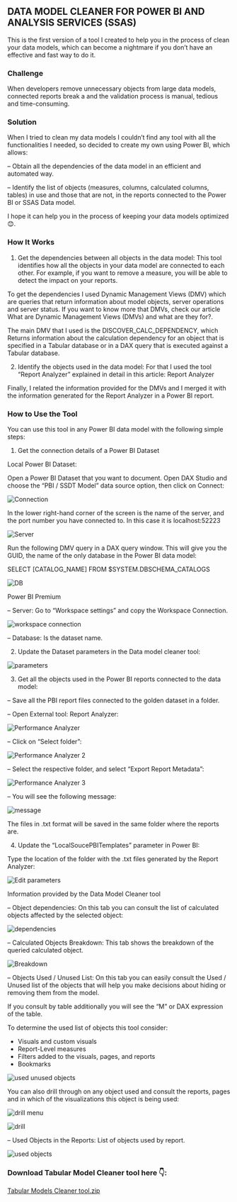 ## DATA MODEL CLEANER FOR POWER BI AND ANALYSIS SERVICES (SSAS)

This is the first version of a tool I created to help you in the process of clean your data models, which can become a nightmare if you don’t have an effective and fast way to do it.

### Challenge
When developers remove unnecessary objects from large data models, connected reports break a and the validation process is manual, tedious and time-consuming.

### Solution
When I tried to clean my data models I couldn’t find any tool with all the functionalities I needed, so decided to create my own using Power BI, which allows:

– Obtain all the dependencies of the data model in an efficient and automated way.

– Identify the list of objects (measures, columns, calculated columns, tables) in use and those that are not, in the reports connected to the Power BI or SSAS Data model.

I hope it can help you in the process of keeping your data models optimized 😊.

### How It Works

1. Get the dependencies between all objects in the data model: This tool identifies how all the objects in your data model are connected to each other. For example, if you want to remove a measure, you will be able to detect the impact on your reports.

To get the dependencies I used Dynamic Management Views (DMV) which are queries that return information about model objects, server operations and server status. If you want to know more that DMVs, check our article What are Dynamic Management Views (DMVs) and what are they for?.

The main DMV that I used is the DISCOVER_CALC_DEPENDENCY, which Returns information about the calculation dependency for an object that is specified in a Tabular database or in a DAX query that is executed against a Tabular database.

2. Identify the objects used in the data model: For that I used the tool “Report Analyzer” explained in detail in this article: Report Analyzer

Finally, I related the information provided for the DMVs and I merged it with the information generated for the Report Analyzer in a Power BI report.

### How to Use the Tool

You can use this tool in any Power BI data model with the following simple steps:

1. Get the connection details of a Power BI Dataset

Local Power BI Dataset:

Open a Power BI Dataset that you want to document. Open DAX Studio and choose the “PBI / SSDT Model” data source option, then click on Connect:

![Connection](https://user-images.githubusercontent.com/47791555/196967326-8300fdb4-52a7-4b29-8ffc-f96fb81e6ab1.jpg)

In the lower right-hand corner of the screen is the name of the server, and the port number you have connected to. In this case it is localhost:52223

![Server](https://user-images.githubusercontent.com/47791555/196967493-816abcd3-8df6-4e79-8f8a-98228e1f45ae.png)

Run the following DMV query in a DAX query window. This will give you the GUID, the name of the only database in the Power BI data model:

SELECT [CATALOG_NAME] FROM $SYSTEM.DBSCHEMA_CATALOGS

![DB](https://user-images.githubusercontent.com/47791555/196967592-2773c6e6-3762-40d6-9966-1371d5e2ee01.png)

Power BI Premium

– Server: Go to “Workspace settings” and copy the Workspace Connection.

![workspace connection](https://user-images.githubusercontent.com/47791555/196967690-dd5f9f2c-b076-4997-a035-61b88f14904c.jpg)

– Database: Is the dataset name.

2. Update the Dataset parameters in the Data model cleaner tool:

![parameters](https://user-images.githubusercontent.com/47791555/196968523-a53da5d3-e7fe-402a-b888-2300845a5333.jpg)

3. Get all the objects used in the Power BI reports connected to the data model:

– Save all the PBI report files connected to the golden dataset in a folder.

– Open External tool: Report Analyzer:

![Performance Analyzer](https://user-images.githubusercontent.com/47791555/196967905-f6b28cfe-fabf-45bb-a3fa-2d02e246d347.jpg)

– Click on “Select folder”:

![Performance Analyzer 2](https://user-images.githubusercontent.com/47791555/196968054-5d42aba9-76a4-4857-81cb-af324eef2bab.jpg)

– Select the respective folder, and select “Export Report Metadata”:

![Performance Analyzer 3](https://user-images.githubusercontent.com/47791555/196968151-dbcc1986-8710-43df-918f-4f2de11cd326.jpg)

– You will see the following message:

![message](https://user-images.githubusercontent.com/47791555/196968245-c293310f-df20-4eff-b9a2-d70957afcfc4.jpg)

The files in .txt format will be saved in the same folder where the reports are.

4. Update the “LocalSoucePBITemplates” parameter in Power BI:

Type the location of the folder with the .txt files generated by the Report Analyzer:

![Edit parameters](https://user-images.githubusercontent.com/47791555/196968338-81dc322b-5d13-4007-acf5-40183e559aa6.jpg)

Information provided by the Data Model Cleaner tool

– Object dependencies: On this tab you can consult the list of calculated objects affected by the selected object:

![dependencies](https://user-images.githubusercontent.com/47791555/196968639-32713f21-1e84-43c0-9beb-27f7ec4998e3.jpg)

– Calculated Objects Breakdown: This tab shows the breakdown of the queried calculated object.

![Breakdown](https://user-images.githubusercontent.com/47791555/196968746-c1f23a6d-fb0f-48d5-93f9-4704d26fb061.jpg)

– Objects Used / Unused List: On this tab you can easily consult the Used / Unused list of the objects that will help you make decisions about hiding or removing them from the model.

If you consult by table additionally you will see the “M” or DAX expression of the table.

To determine the used list of objects this tool consider:

- Visuals and custom visuals
- Report-Level measures
- Filters added to the visuals, pages, and reports
- Bookmarks

![used unused objects](https://user-images.githubusercontent.com/47791555/196968828-ea037bd1-5e64-4680-b5b6-b0f1997d0cd9.jpg)

You can also drill through on any object used and consult the reports, pages and in which of the visualizations this object is being used:

![drill menu](https://user-images.githubusercontent.com/47791555/196968929-287849db-069d-489d-9b2b-ecf0b07f45b5.jpg)

![drill](https://user-images.githubusercontent.com/47791555/196969281-8bafcbb2-408c-4d0c-afe2-1e13181000d8.jpg)

– Used Objects in the Reports: List of objects used by report.

![used objects](https://user-images.githubusercontent.com/47791555/196969052-2e7bb2d3-fbb4-4908-a5c0-5039136e6018.jpg)

### Download Tabular Model Cleaner tool here 👇:
[Tabular Models Cleaner tool.zip](https://github.com/NuricBI/NuricBI/files/10865237/Tabular.Models.Cleaner.tool.zip)

